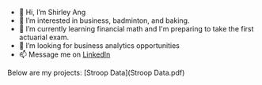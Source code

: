 - 👋 Hi, I’m Shirley Ang
- 👀 I’m interested in business, badminton, and baking.
- 🌱 I’m currently learning financial math and I'm preparing to take the first actuarial exam. 
- 💞️ I’m looking for business analytics opportunities 
- 📫 Message me on [LinkedIn](www.linkedin.com/in/shirley-ang)

Below are my projects:
[Stroop Data](Stroop Data.pdf)
